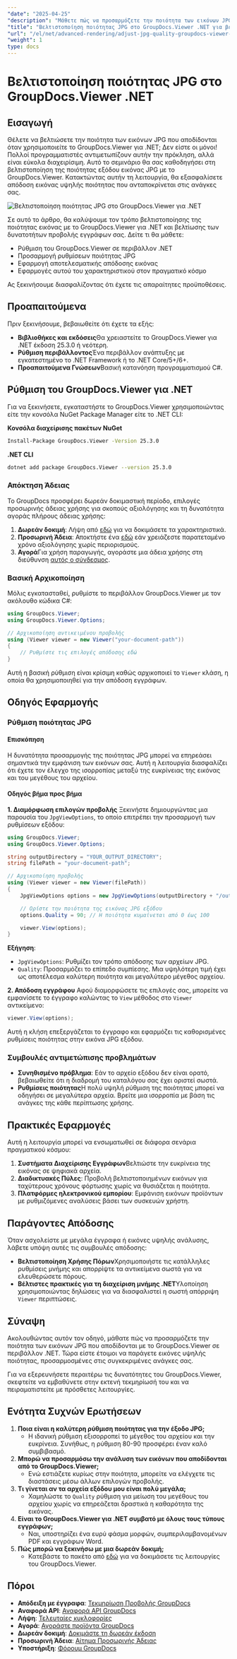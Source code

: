 ```yaml
---
"date": "2025-04-25"
"description": "Μάθετε πώς να προσαρμόζετε την ποιότητα των εικόνων JPG εξόδου χρησιμοποιώντας το GroupDocs.Viewer .NET. Βελτιώστε την απόδοση των εγγράφων σας με ακριβή έλεγχο της καθαρότητας της εικόνας και του μεγέθους του αρχείου."
"title": "Βελτιστοποίηση ποιότητας JPG στο GroupDocs.Viewer .NET για βελτιωμένη απόδοση εικόνας"
"url": "/el/net/advanced-rendering/adjust-jpg-quality-groupdocs-viewer-dotnet/"
"weight": 1
type: docs
---
```

# Βελτιστοποίηση ποιότητας JPG στο GroupDocs.Viewer .NET

## Εισαγωγή

Θέλετε να βελτιώσετε την ποιότητα των εικόνων JPG που αποδίδονται όταν χρησιμοποιείτε το GroupDocs.Viewer για .NET; Δεν είστε οι μόνοι! Πολλοί προγραμματιστές αντιμετωπίζουν αυτήν την πρόκληση, αλλά είναι εύκολα διαχειρίσιμη. Αυτό το σεμινάριο θα σας καθοδηγήσει στη βελτιστοποίηση της ποιότητας εξόδου εικόνας JPG με το GroupDocs.Viewer. Κατακτώντας αυτήν τη λειτουργία, θα εξασφαλίσετε απόδοση εικόνας υψηλής ποιότητας που ανταποκρίνεται στις ανάγκες σας.

![Βελτιστοποίηση ποιότητας JPG στο GroupDocs.Viewer για .NET](/viewer/advanced-rendering/optimizing-jpg-quality.png)

Σε αυτό το άρθρο, θα καλύψουμε τον τρόπο βελτιστοποίησης της ποιότητας εικόνας με το GroupDocs.Viewer για .NET και βελτίωσης των δυνατοτήτων προβολής εγγράφων σας. Δείτε τι θα μάθετε:
- Ρύθμιση του GroupDocs.Viewer σε περιβάλλον .NET
- Προσαρμογή ρυθμίσεων ποιότητας JPG
- Εφαρμογή αποτελεσματικής απόδοσης εικόνας
- Εφαρμογές αυτού του χαρακτηριστικού στον πραγματικό κόσμο

Ας ξεκινήσουμε διασφαλίζοντας ότι έχετε τις απαραίτητες προϋποθέσεις.

## Προαπαιτούμενα

Πριν ξεκινήσουμε, βεβαιωθείτε ότι έχετε τα εξής:
- **Βιβλιοθήκες και εκδόσεις**Θα χρειαστείτε το GroupDocs.Viewer για .NET έκδοση 25.3.0 ή νεότερη.
- **Ρύθμιση περιβάλλοντος**Ένα περιβάλλον ανάπτυξης με εγκατεστημένο το .NET Framework ή το .NET Core/5+/6+.
- **Προαπαιτούμενα Γνώσεων**Βασική κατανόηση προγραμματισμού C#.

## Ρύθμιση του GroupDocs.Viewer για .NET

Για να ξεκινήσετε, εγκαταστήστε το GroupDocs.Viewer χρησιμοποιώντας είτε την κονσόλα NuGet Package Manager είτε το .NET CLI:

**Κονσόλα διαχείρισης πακέτων NuGet**
```bash
Install-Package GroupDocs.Viewer -Version 25.3.0
```

**.NET CLI**
```bash
dotnet add package GroupDocs.Viewer --version 25.3.0
```

### Απόκτηση Άδειας

Το GroupDocs προσφέρει δωρεάν δοκιμαστική περίοδο, επιλογές προσωρινής άδειας χρήσης για σκοπούς αξιολόγησης και τη δυνατότητα αγοράς πλήρους άδειας χρήσης:
1. **Δωρεάν δοκιμή**: Λήψη από [εδώ](https://releases.groupdocs.com/viewer/net/) για να δοκιμάσετε τα χαρακτηριστικά.
2. **Προσωρινή Άδεια**: Αποκτήστε ένα [εδώ](https://purchase.groupdocs.com/temporary-license/) εάν χρειάζεστε παρατεταμένο χρόνο αξιολόγησης χωρίς περιορισμούς.
3. **Αγορά**Για χρήση παραγωγής, αγοράστε μια άδεια χρήσης στη διεύθυνση [αυτός ο σύνδεσμος](https://purchase.groupdocs.com/buy).

### Βασική Αρχικοποίηση

Μόλις εγκατασταθεί, ρυθμίστε το περιβάλλον GroupDocs.Viewer με τον ακόλουθο κώδικα C#:

```csharp
using GroupDocs.Viewer;
using GroupDocs.Viewer.Options;

// Αρχικοποίηση αντικειμένου προβολής
using (Viewer viewer = new Viewer("your-document-path"))
{
    // Ρυθμίστε τις επιλογές απόδοσης εδώ
}
```
Αυτή η βασική ρύθμιση είναι κρίσιμη καθώς αρχικοποιεί το `Viewer` κλάση, η οποία θα χρησιμοποιηθεί για την απόδοση εγγράφων.

## Οδηγός Εφαρμογής

### Ρύθμιση ποιότητας JPG

#### Επισκόπηση
Η δυνατότητα προσαρμογής της ποιότητας JPG μπορεί να επηρεάσει σημαντικά την εμφάνιση των εικόνων σας. Αυτή η λειτουργία διασφαλίζει ότι έχετε τον έλεγχο της ισορροπίας μεταξύ της ευκρίνειας της εικόνας και του μεγέθους του αρχείου.

#### Οδηγός βήμα προς βήμα
**1. Διαμόρφωση επιλογών προβολής**
Ξεκινήστε δημιουργώντας μια παρουσία του `JpgViewOptions`, το οποίο επιτρέπει την προσαρμογή των ρυθμίσεων εξόδου:

```csharp
using GroupDocs.Viewer;
using GroupDocs.Viewer.Options;

string outputDirectory = "YOUR_OUTPUT_DIRECTORY";
string filePath = "your-document-path";

// Αρχικοποίηση προβολής
using (Viewer viewer = new Viewer(filePath))
{
    JpgViewOptions options = new JpgViewOptions(outputDirectory + "/output.jpg");

    // Ορίστε την ποιότητα της εικόνας JPG εξόδου
    options.Quality = 90; // Η ποιότητα κυμαίνεται από 0 έως 100

    viewer.View(options);
}
```
**Εξήγηση**: 
- `JpgViewOptions`: Ρυθμίζει τον τρόπο απόδοσης των αρχείων JPG.
- `Quality`: Προσαρμόζει το επίπεδο συμπίεσης. Μια υψηλότερη τιμή έχει ως αποτέλεσμα καλύτερη ποιότητα και μεγαλύτερο μέγεθος αρχείου.

**2. Απόδοση εγγράφου**
Αφού διαμορφώσετε τις επιλογές σας, μπορείτε να εμφανίσετε το έγγραφο καλώντας το `View` μέθοδος στο `Viewer` αντικείμενο:

```csharp
viewer.View(options);
```
Αυτή η κλήση επεξεργάζεται το έγγραφο και εφαρμόζει τις καθορισμένες ρυθμίσεις ποιότητας στην εικόνα JPG εξόδου.

### Συμβουλές αντιμετώπισης προβλημάτων
- **Συνηθισμένο πρόβλημα**: Εάν το αρχείο εξόδου δεν είναι ορατό, βεβαιωθείτε ότι η διαδρομή του καταλόγου σας έχει οριστεί σωστά.
- **Ρυθμίσεις ποιότητας**Η πολύ υψηλή ρύθμιση της ποιότητας μπορεί να οδηγήσει σε μεγαλύτερα αρχεία. Βρείτε μια ισορροπία με βάση τις ανάγκες της κάθε περίπτωσης χρήσης.

## Πρακτικές Εφαρμογές
Αυτή η λειτουργία μπορεί να ενσωματωθεί σε διάφορα σενάρια πραγματικού κόσμου:
1. **Συστήματα Διαχείρισης Εγγράφων**Βελτιώστε την ευκρίνεια της εικόνας σε ψηφιακά αρχεία.
2. **Διαδικτυακές Πύλες**: Προβολή βελτιστοποιημένων εικόνων για ταχύτερους χρόνους φόρτωσης χωρίς να θυσιάζεται η ποιότητα.
3. **Πλατφόρμες ηλεκτρονικού εμπορίου**: Εμφάνιση εικόνων προϊόντων με ρυθμιζόμενες αναλύσεις βάσει των συσκευών χρήστη.

## Παράγοντες Απόδοσης
Όταν ασχολείστε με μεγάλα έγγραφα ή εικόνες υψηλής ανάλυσης, λάβετε υπόψη αυτές τις συμβουλές απόδοσης:
- **Βελτιστοποίηση Χρήσης Πόρων**Χρησιμοποιήστε τις κατάλληλες ρυθμίσεις μνήμης και απορρίψτε τα αντικείμενα σωστά για να ελευθερώσετε πόρους.
- **Βέλτιστες πρακτικές για τη διαχείριση μνήμης .NET**Υλοποίηση χρησιμοποιώντας δηλώσεις για να διασφαλιστεί η σωστή απόρριψη `Viewer` περιπτώσεις.

## Σύναψη
Ακολουθώντας αυτόν τον οδηγό, μάθατε πώς να προσαρμόζετε την ποιότητα των εικόνων JPG που αποδίδονται με το GroupDocs.Viewer σε περιβάλλον .NET. Τώρα είστε έτοιμοι να παράγετε εικόνες υψηλής ποιότητας, προσαρμοσμένες στις συγκεκριμένες ανάγκες σας.

Για να εξερευνήσετε περαιτέρω τις δυνατότητες του GroupDocs.Viewer, σκεφτείτε να εμβαθύνετε στην εκτενή τεκμηρίωσή του και να πειραματιστείτε με πρόσθετες λειτουργίες.

## Ενότητα Συχνών Ερωτήσεων
1. **Ποια είναι η καλύτερη ρύθμιση ποιότητας για την έξοδο JPG;**
   - Η ιδανική ρύθμιση εξισορροπεί το μέγεθος του αρχείου και την ευκρίνεια. Συνήθως, η ρύθμιση 80-90 προσφέρει έναν καλό συμβιβασμό.
2. **Μπορώ να προσαρμόσω την ανάλυση των εικόνων που αποδίδονται από το GroupDocs.Viewer;**
   - Ενώ εστιάζετε κυρίως στην ποιότητα, μπορείτε να ελέγχετε τις διαστάσεις μέσω άλλων επιλογών προβολής.
3. **Τι γίνεται αν τα αρχεία εξόδου μου είναι πολύ μεγάλα;**
   - Χαμηλώστε το `Quality` ρύθμιση για μείωση του μεγέθους του αρχείου χωρίς να επηρεάζεται δραστικά η καθαρότητα της εικόνας.
4. **Είναι το GroupDocs.Viewer για .NET συμβατό με όλους τους τύπους εγγράφων;**
   - Ναι, υποστηρίζει ένα ευρύ φάσμα μορφών, συμπεριλαμβανομένων PDF και εγγράφων Word.
5. **Πώς μπορώ να ξεκινήσω με μια δωρεάν δοκιμή;**
   - Κατεβάστε το πακέτο από [εδώ](https://releases.groupdocs.com/viewer/net/) για να δοκιμάσετε τις λειτουργίες του GroupDocs.Viewer.

## Πόροι
- **Απόδειξη με έγγραφα**: [Τεκμηρίωση Προβολής GroupDocs](https://docs.groupdocs.com/viewer/net/)
- **Αναφορά API**: [Αναφορά API GroupDocs](https://reference.groupdocs.com/viewer/net/)
- **Λήψη**: [Τελευταίες κυκλοφορίες](https://releases.groupdocs.com/viewer/net/)
- **Αγορά**: [Αγοράστε προϊόντα GroupDocs](https://purchase.groupdocs.com/buy)
- **Δωρεάν δοκιμή**: [Δοκιμάστε τη δωρεάν έκδοση](https://releases.groupdocs.com/viewer/net/)
- **Προσωρινή Άδεια**: [Αίτημα Προσωρινής Άδειας](https://purchase.groupdocs.com/temporary-license/)
- **Υποστήριξη**: [Φόρουμ GroupDocs](https://forum.groupdocs.com/c/viewer/9)